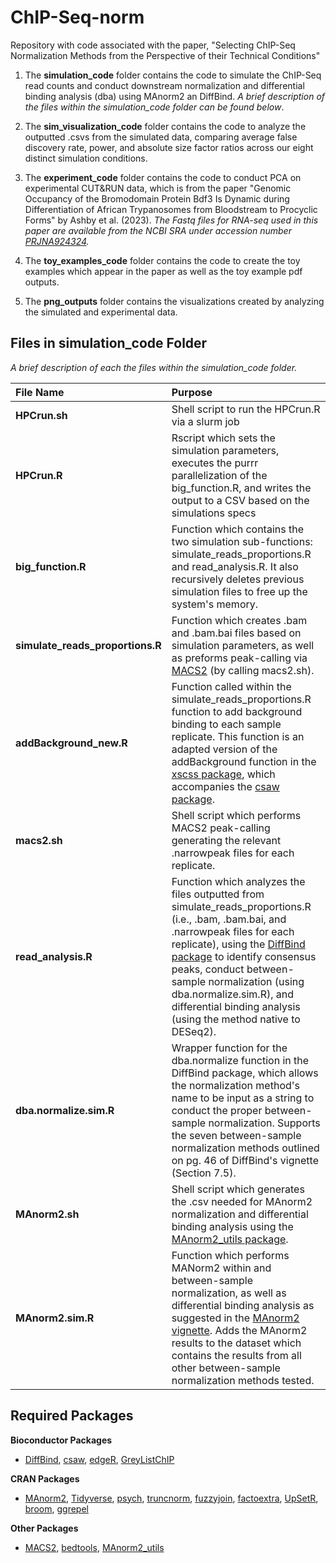 
# ChIP-Seq-norm

Repository with code associated with the paper, "Selecting ChIP-Seq Normalization Methods from the Perspective of their Technical Conditions"

1.  The **simulation_code** folder contains the code to simulate the ChIP-Seq read counts and conduct downstream normalization and differential binding analysis (dba) using MAnorm2 an DiffBind. *A brief description of the files within the simulation_code folder can be found below*.

2.  The **sim_visualization_code** folder contains the code to analyze the outputted .csvs from the simulated data, comparing average false discovery rate, power, and absolute size factor ratios across our eight distinct simulation conditions.

3.  The **experiment_code** folder contains the code to conduct PCA on experimental CUT&RUN data, which is from the paper "Genomic Occupancy of the Bromodomain Protein Bdf3 Is Dynamic during Differentiation of African Trypanosomes from Bloodstream to Procyclic Forms" by Ashby et al. (2023). *The Fastq files for RNA-seq used in this paper are available from the NCBI SRA under accession number [PRJNA924324](https://www.ncbi.nlm.nih.gov/bioproject/PRJNA924324).*

4. The **toy_examples_code** folder contains the code to create the toy examples which appear in the paper as well as the toy example pdf outputs.

5.  The **png_outputs** folder contains the visualizations created by analyzing the simulated and experimental data.


## Files in simulation_code Folder
*A brief description of each the files within the simulation_code folder.*

| File Name                        | Purpose                                                                                                                                                                                                                                                                                                                                                                                                               |
|:---|:---|
| **HPCrun.sh**                    | Shell script to run the HPCrun.R via a slurm job                                                                                                                                                                                                                                                                                                                                                                      |
| **HPCrun.R**                     | Rscript which sets the simulation parameters, executes the purrr parallelization of the big_function.R, and writes the output to a CSV based on the simulations specs                                                                                                                                                                                                                                                 |
| **big_function.R**               | Function which contains the two simulation sub-functions: simulate_reads_proportions.R and read_analysis.R. It also recursively deletes previous simulation files to free up the system's memory.                                                                                                                                                                                                                     |
| **simulate_reads_proportions.R** | Function which creates .bam and .bam.bai files based on simulation parameters, as well as preforms peak-calling via [MACS2](https://pypi.org/project/MACS2/) (by calling macs2.sh).                                                                                                                                                                                                                                   |
| **addBackground_new.R**          | Function called within the simulate_reads_proportions.R function to add background binding to each sample replicate. This function is an adapted version of the addBackground function in the [xscss package](https://bioinf.wehi.edu.au/csaw/), which accompanies the [csaw package](https://www.bioconductor.org/packages/release/bioc/html/csaw.html).                                                             |
| **macs2.sh**                     | Shell script which performs MACS2 peak-calling generating the relevant .narrowpeak files for each replicate.                                                                                                                                                                                                                                                                                                          |
| **read_analysis.R**              | Function which analyzes the files outputted from simulate_reads_proportions.R (i.e., .bam, .bam.bai, and .narrowpeak files for each replicate), using the [DiffBind package](https://bioconductor.org/packages/release/bioc/html/DiffBind.html) to identify consensus peaks, conduct between-sample normalization (using dba.normalize.sim.R), and differential binding analysis (using the method native to DESeq2). |                                                                                                                                                                                                                                                                                                                                                                                                                     |To perform MAnorm2 normalization and differential binding analysis, the function calls MAnorm2.sh and MAnorm2.sim.R since MAnorm2 is not available in DiffBind.                                                                                                                                                                                                                                                       |
| **dba.normalize.sim.R**          | Wrapper function for the dba.normalize function in the DiffBind package, which allows the normalization method's name to be input as a string to conduct the proper between-sample normalization. Supports the seven between-sample normalization methods outlined on pg. 46 of DiffBind's vignette (Section 7.5).                                                                                                    |
| **MAnorm2.sh**                   | Shell script which generates the .csv needed for MAnorm2 normalization and differential binding analysis using the [MAnorm2_utils package](https://github.com/tushiqi/MAnorm2_utils).                                                                                                                                                                                                                                 |
| **MAnorm2.sim.R**                | Function which performs MANorm2 within and between-sample normalization, as well as differential binding analysis as suggested in the [MAnorm2 vignette](https://cran.r-project.org/web/packages/MAnorm2/vignettes/MAnorm2_vignette.html). Adds the MAnorm2 results to the dataset which contains the results from all other between-sample normalization methods tested.                                             |

## Required Packages

**Bioconductor Packages**

-   [DiffBind](https://www.bioconductor.org/packages/release/bioc/html/DiffBind.html), [csaw](https://www.bioconductor.org/packages/release/bioc/html/csaw.html), [edgeR](https://bioconductor.org/packages/release/bioc/html/edgeR.html), [GreyListChIP](https://www.bioconductor.org/packages/release/bioc/html/GreyListChIP.html)

**CRAN Packages**

-   [MAnorm2](https://cran.r-project.org/web/packages/MAnorm2/index.html), [Tidyverse](https://cran.r-project.org/web/packages/tidyverse/index.html), [psych](https://cran.r-project.org/web/packages/psych/index.html), [truncnorm](https://cran.r-project.org/web/packages/truncnorm/index.html), [fuzzyjoin](https://cran.r-project.org/web/packages/fuzzyjoin/index.html), [factoextra](https://cran.r-project.org/web/packages/factoextra/index.html), [UpSetR](https://cran.r-project.org/web/packages/UpSetR/index.html), [broom](https://cran.r-project.org/web/packages/broom/index.html), [ggrepel](https://cran.r-project.org/web/packages/ggrepel/index.html)

**Other Packages**

-   [MACS2](https://pypi.org/project/MACS2/), [bedtools](https://bedtools.readthedocs.io/en/latest/content/installation.html), [MAnorm2_utils](https://pypi.org/project/MAnorm2-utils/)
